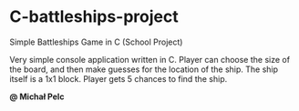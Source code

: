 # C-battleships-project
Simple Battleships Game in C (School Project)



Very simple console application written in C. Player can choose the size of the board, and then make guesses for the location of the ship.
The ship itself is a 1x1 block.
Player gets 5 chances to find the ship.


  <b> @ Michał Pelc <b/>
